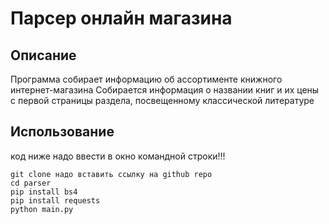 # Парсер онлайн магазина
## Описание
Программа собирает информацию об ассортименте книжного интернет-магазина
Собирается информация о названии книг и их цены с первой страницы раздела, посвещенному классической литературе
## Использование
код ниже надо ввести в окно командной строки!!!
```
git clone надо вставить ссылку на github repo
cd parser
pip install bs4
pip install requests
python main.py
```